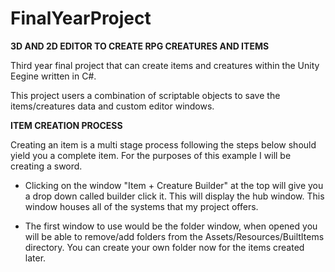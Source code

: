 # FinalYearProject
**3D AND 2D EDITOR TO CREATE RPG CREATURES AND ITEMS**

Third year final project that can create items and creatures within the Unity Eegine written in C#.

This project users a combination of scriptable objects to save the items/creatures data and custom editor windows. 

**ITEM CREATION PROCESS**

Creating an item is a multi stage process following the steps below should yield you a complete item. For the purposes of this example I will be creating a sword.


* Clicking on the window "Item + Creature Builder" at the top will give you a drop down called builder click it.
This will display the hub window. This window houses all of the systems that my project offers.

* The first window to use would be the folder window, when opened you will be able to remove/add folders from the Assets/Resources/BuiltItems directory.
You can create your own folder now for the items created later.






